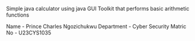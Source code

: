 Simple java calculator using java GUI Toolkit that performs basic arithmetic functions


Name - Prince Charles Ngozichukwu 
Department - Cyber Security
Matric No - U23CYS1035
